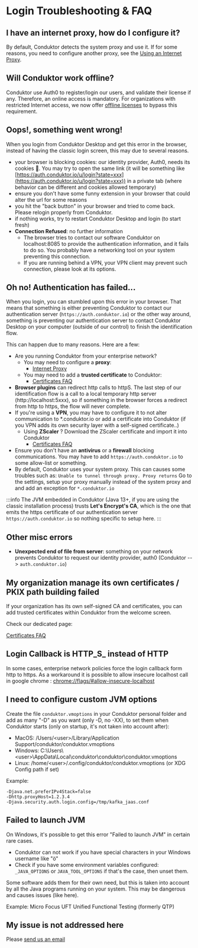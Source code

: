 # Login Troubleshooting & FAQ

## I have an internet proxy, how do I configure it?

By default, Conduktor detects the system proxy and use it. If for some reasons, you need to configure another proxy, see the [Using an Internet Proxy](internet-proxy).

## Will Conduktor work offline?

Conduktor use Auth0 to register/login our users, and validate their license if any. Therefore, an online access is mandatory. For organizations with restricted Internet access, we now offer [offline licenses](../licenses-and-activations/offline-licenses) to bypass this requirement.

## Oops!, something went wrong!

When you login from Conduktor Desktop and get this error in the browser, instead of having the classic login screen, this may due to several reasons.

- your browser is blocking cookies: our identity provider, Auth0, needs its cookies 🍪. You may try to open the same link (it will be something like [https://auth.conduktor.io/u/login?state=xxx](https://auth.conduktor.io/u/login?state=xxx)) in a private tab (where behavior can be different and cookies allowed temporary)
- ensure you don't have some funny extension in your browser that could alter the url for some reasons
- you hit the "back button" in your browser and tried to come back. Please relogin properly from Conduktor.
- if nothing works, try to restart Conduktor Desktop and login (to start fresh)
- **Connection Refused**: no further information
  - The browser tries to contact our software Conduktor on localhost:8085 to provide the authentication information, and it fails to do so. You probably have a networking tool on your system preventing this connection.
  - If you are running behind a VPN, your VPN client may prevent such connection, please look at its options.

## Oh no! Authentication has failed...

When you login, you can stumbled upon this error in your browser. That means that something is either preventing Conduktor to contact our authentication server (`https://auth.conduktor.io`) or the other way around, something is preventing our authentication server to contact Conduktor Desktop on your computer (outside of our control) to finish the identification flow.

This can happen due to many reasons. Here are a few:

- Are you running Conduktor from your enterprise network?
  - You may need to configure a **proxy**:&#x20;
    - [Internet Proxy](./internet-proxy)
  - You may need to add a **trusted certificate** to Conduktor:&#x20;
    - [Certificates FAQ](./certificates-faq)
- **Browser plugins** can redirect http calls to httpS. The last step of our identification flow is a call to a local temporary http server (http://localhost:5xxx), so if something in the browser forces a redirect from http to https, the flow will never complete.
- If you're using a **VPN**, you may have to configure it to not alter communication to \*.conduktor.io or add a certificate into Conduktor (if you VPN adds its own security layer with a self-signed certificate..)
  - Using **ZScaler** ? Download the ZScaler certificate and import it into Conduktor
    - [Certificates FAQ](./certificates-faq)
- Ensure you don't have an **antivirus** or a **firewall** blocking communications. You may have to add `https://auth.conduktor.io` to some allow-list or something.
- By default, Conduktor uses your system proxy. This can causes some troubles such as: `Unable to tunnel through proxy. Proxy returns` Go to the settings, setup your proxy manually instead of the system proxy and and add an exception for `*.conduktor.io`

:::info
The JVM embedded in Conduktor (Java 13+, if you are using the classic installation process) trusts
**Let's Encrypt's CA**, which is the one that emits the https certificate of our authentication
server `https://auth.conduktor.io` so nothing specific to setup here.
:::

## Other misc errors

- **Unexpected end of file from server**: something on your network prevents Conduktor to request our identity provider, auth0 (Conduktor --> `auth.conduktor.io`)

## My organization manage its own certificates / PKIX path building failed

If your organization has its own self-signed CA and certificates, you can add trusted certificates within Conduktor from the welcome screen.

Check our dedicated page:&#x20;

[Certificates FAQ](./certificates-faq)

## Login Callback is HTTP_S\_ instead of HTTP

In some cases, enterprise network policies force the login callback form http to https. As a workaround it is possible to allow insecure localhost call in google chrome : [chrome://flags/#allow-insecure-localhost](chrome://flags/#allow-insecure-localhost)

## I need to configure custom JVM options

Create the file `conduktor.vmoptions` in your Conduktor personal folder and add as many "-D" as you want (only -D, no -XX), to set them when Conduktor starts (only on startup, it's not taken into account after):

- MacOS: /Users/&#60;user&#62;/Library/Application Support/conduktor/conduktor.vmoptions
- Windows: C:\Users\\&#60;user&#62;\AppData\Local\conduktor\conduktor\conduktor.vmoptions
- Linux: /home/&#60;user&#62;/.config/conduktor/conduktor.vmoptions (or XDG Config path if set)

Example:

```
-Djava.net.preferIPv4Stack=false
-Dhttp.proxyHost=1.2.3.4
-Djava.security.auth.login.config=/tmp/kafka_jaas.conf
```

## Failed to launch JVM

On Windows, it's possible to get this error "Failed to launch JVM" in certain rare cases.

- Conduktor can not work if you have special characters in your Windows username like "ö"
- Check if you have some environment variables configured: `_JAVA_OPTIONS` or `JAVA_TOOL_OPTIONS` if that's the case, then unset them.

Some software adds them for their own need, but this is taken into account by all the Java programs running on your system. This may be dangerous and causes issues (like here).

Example: Micro Focus UFT Unified Functional Testing (formerly QTP)

## My issue is not addressed here

Please [send us an email](mailto:support@conduktor.io?subject=Login%20Troubleshooting?body=Please%20include%20as%20much%20information%20as%20possible,%20as%20well%20as%20screenshots,%20or%20even%20better,%20videos)
